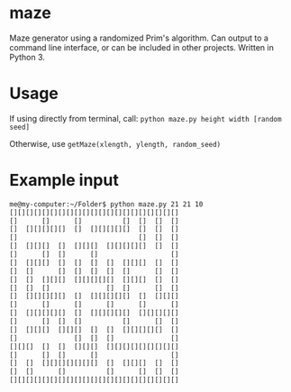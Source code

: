 # maze
Maze generator using a randomized Prim's algorithm.
Can output to a command line interface, or can be included in other projects.
Written in Python 3.

# Usage
If using directly from terminal, call: `python maze.py height width [random seed]`

Otherwise, use `getMaze(xlength, ylength, random_seed)`

# Example input
```bash
me@my-computer:~/Folder$ python maze.py 21 21 10
[][][][][][][][][][][][][][][][][][][][][]
[]      []      []          []  []  []  []
[]  [][][][][]  []  [][][][][]  []  []  []
[]                              []  []  []
[]  [][][]  []  [][][]  [][][][][]  []  []
[]      []  []      []                  []
[]  [][][]  []  []  []  []  [][][]  []  []
[]  []      []  []  []  []  []      []  []
[]  []  [][][]  [][][][][]  [][][]  []  []
[]  []  []              []  []      []  []
[]  [][][][][]  []  [][][][][]  []  [][][]
[]      []      []      []      []      []
[]  [][][][][]  []  [][][][][]  [][][][][]
[]      []  []  []          []      []  []
[]  [][][]  [][][]  []  []  [][][][][]  []
[]              []  []  []              []
[][][]  []  []  [][][]  [][][][][][][][][]
[]      []  []      []                  []
[]  []  [][][][][][][]  []  [][][]  []  []
[]  []      []          []      []  []  []
[][][][][][][][][][][][][][][][][][][][][]
```
